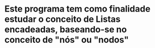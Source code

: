 # Este programa tem como finalidade estudar o conceito de Listas encadeadas, baseando-se no conceito de "nós" ou "nodos"
 

